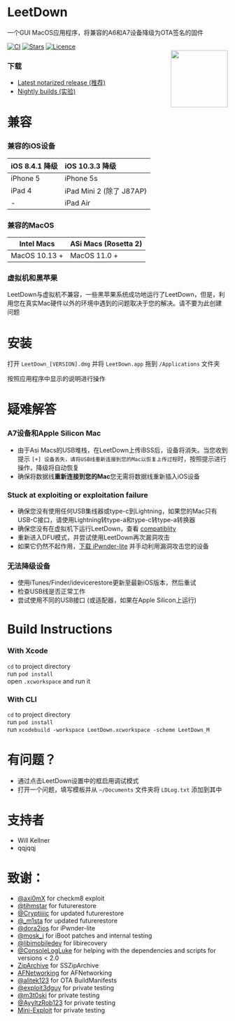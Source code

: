 # LeetDown
    
一个GUI MacOS应用程序，将兼容的A6和A7设备降级为OTA签名的固件
    
[![CI](https://img.shields.io/github/actions/workflow/status/rA9stuff/LeetDown/ci.yml?branch=master&style=for-the-badge)](https://github.com/rA9stuff/LeetDown/actions)
[![Stars](https://img.shields.io/github/stars/rA9stuff/leetdown?style=for-the-badge)](https://github.com/rA9stuff/LeetDown/stargazers)
[![Licence](https://img.shields.io/github/license/rA9stuff/leetdown?style=for-the-badge)](https://github.com/rA9stuff/LeetDown/blob/master/LICENSE.md)
<br/>
<img align="right" src="https://i.imgur.com/5lI2lIo.png" width="130px" height="130px">
### 下载
* [Latest notarized release (推荐)](https://github.com/rA9stuff/LeetDown/releases)
* [Nightly builds (实验)](https://nightly.link/rA9stuff/LeetDown/workflows/ci/master)


# 兼容   

### 兼容的iOS设备

| iOS 8.4.1 降级 | iOS 10.3.3 降级 |
| :---         | :---         |
| iPhone 5   | iPhone 5s   |
| iPad 4   | iPad Mini 2 (除了 J87AP)   |
| -   | iPad Air   |
   
   
### 兼容的MacOS

| Intel Macs    | ASi Macs (Rosetta 2) |
| --- | --- |
| MacOS 10.13 +   | MacOS 11.0 + |

### 虚拟机和黑苹果
LeetDown与虚拟机不兼容，一些黑苹果系统成功地运行了LeetDown，但是，利用您在真实Mac硬件以外的环境中遇到的问题取决于您的解决。请不要为此创建问题

# 安装

打开 `LeetDown_[VERSION].dmg` 并将 `LeetDown.app` 拖到 `/Applications` 文件夹

按照应用程序中显示的说明进行操作

# 疑难解答
### A7设备和Apple Silicon Mac

* 由于Asi Macs的USB堆栈，在LeetDown上传iBSS后，设备将消失。当您收到提示 `[+] 设备丢失，请将USB线重新连接到您的Mac以恢复上传过程`时，按照提示进行操作，降级将自动恢复
* 确保将数据线**重新连接到您的Mac**您无需将数据线重新插入iOS设备

### Stuck at exploiting or exploitation failure

* 确保您没有使用任何USB集线器或type-c到Lightning，如果您的Mac只有USB-C接口，请使用Lightning转type-a和type-c转type-a转换器
* 确保您没有在虚拟机下运行LeetDown，查看 [compatiblity](https://github.com/rA9stuff/LeetDown#compatibility)
* 重新进入DFU模式，并尝试使用LeetDown再次漏洞攻击
* 如果它仍然不起作用，[下载 iPwnder-lite](https://github.com/dora2-iOS/ipwnder_lite) 并手动利用漏洞攻击您的设备

### 无法降级设备

* 使用iTunes/Finder/idevicerestore更新至最新iOS版本，然后重试
* 检查USB线是否正常工作
* 尝试使用不同的USB接口 (或适配器，如果在Apple Silicon上运行)


# Build Instructions  
### With Xcode
`cd` to project directory   
run `pod install`   
open `.xcworkspace` and run it    

### With CLI
`cd` to project directory   
run `pod install`   
run `xcodebuild -workspace LeetDown.xcworkspace -scheme LeetDown_M` 

# 有问题？

* 通过点击LeetDown设置中的框启用调试模式
* 打开一个问题，填写模板并从 `~/Documents` 文件夹将 `LDLog.txt` 添加到其中

# 支持者  
* Will Kellner
* qqjqqj

# 致谢：

* [@axi0mX](https://twitter.com/axi0mX) for checkm8 exploit
* [@tihmstar](https://twitter.com/tihmstar) for futurerestore
* [@Cryptiiiic](https://twitter.com/Cryptiiiic) for updated futurerestore
* [@\_m1sta](https://twitter.com/_m1sta) for updated futurerestore
* [@dora2ios](https://twitter.com/dora2ios) for iPwnder-lite
* [@mosk_i](https://twitter.com/mosk_i) for iBoot patches and internal testing
* [@libimobiledev](https://twitter.com/libimobiledev) for libirecovery
* [@ConsoleLogLuke](https://twitter.com/ConsoleLogLuke) for helping with the dependencies and scripts for versions < 2.0
* [ZipArchive](https://github.com/ZipArchive/ZipArchive) for SSZipArchive
* [AFNetworking](https://github.com/AFNetworking/AFNetworking) for AFNetworking
* [@alitek123](https://twitter.com/alitek123) for OTA BuildManifests
* [@exploit3dguy](https://twitter.com/exploit3dguy) for private testing
* [@m3t0ski](https://twitter.com/m3t0ski) for private testing
* [@AyyItzRob123](https://twitter.com/AyyItzRob123) for private testing
* [Mini-Exploit](https://github.com/Mini-Exploit) for private testing
